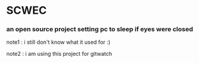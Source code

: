 # SCWEC

### an open source project setting pc to sleep if eyes were closed

note1 : i still don't know what it used for :)

note2 : i am using this project for gitwatch
